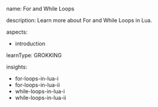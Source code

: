 name: For and While Loops

description: Learn more about For and While Loops in Lua.

aspects:
  - introduction

learnType: GROKKING

insights:
  - for-loops-in-lua-i
  - for-loops-in-lua-ii
  - while-loops-in-lua-i
  - while-loops-in-lua-ii
